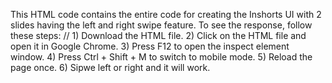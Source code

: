 This HTML code contains the entire code for creating the Inshorts UI with 2 slides having the left and right swipe feature. 
To see the response, follow these steps: 
// 1) Download the HTML file.
   2) Click on the HTML file and open it in Google Chrome.
   3) Press F12 to open the inspect element window.
   4) Press Ctrl + Shift + M to switch to mobile mode.
   5) Reload the page once.
   6) Sipwe left or right and it will work.
